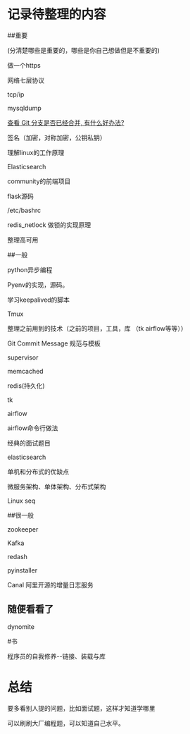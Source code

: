 # 记录待整理的内容

##重要

(分清楚哪些是重要的，哪些是你自己想做但是不重要的)

做一个https

网络七层协议

tcp/ip

mysqldump

[查看 Git 分支是否已经合并, 有什么好办法?](https://segmentfault.com/q/1010000000464961)

签名（加密，对称加密，公钥私钥）

理解linux的工作原理

Elasticsearch

community的前端项目

flask源码

/etc/bashrc

redis_netlock 做锁的实现原理

整理高可用

##一般

python异步编程

Pyenv的实现，源码。

学习keepalived的脚本

Tmux 

整理之前用到的技术（之前的项目，工具，库 （tk airflow等等））

Git Commit Message 规范与模板

supervisor

memcached

redis(持久化)

tk

airflow

airflow命令行做法

经典的面试题目

elasticsearch

单机和分布式的优缺点

微服务架构、单体架构、分布式架构

Linux  seq 

##很一般

zookeeper

Kafka

redash

pyinstaller

Canal 阿里开源的增量日志服务



## 随便看看了

dynomite

#书



 程序员的自我修养--链接、装载与库



# 总结

要多看别人提的问题，比如面试题，这样才知道学哪里

可以刷刷大厂编程题，可以知道自己水平。